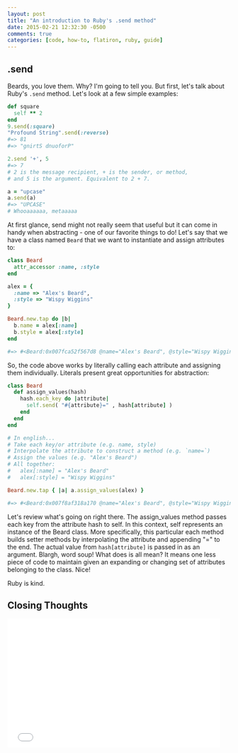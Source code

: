 ```yaml
---
layout: post
title: "An introduction to Ruby's .send method"
date: 2015-02-21 12:32:30 -0500
comments: true
categories: [code, how-to, flatiron, ruby, guide]
---
```


.send
-----

Beards, you love them. Why? I'm going to tell you. But first, let's talk about Ruby's `.send` method. Let's look at a few simple examples:

``` ruby
def square
  self ** 2
end
9.send(:square)
"Profound String".send(:reverse) 
#=> 81
#=> "gnirtS dnuoforP"

2.send '+', 5
#=> 7
# 2 is the message recipient, + is the sender, or method, 
# and 5 is the argument. Equivalent to 2 + 7.

a = "upcase"
a.send(a)
#=> "UPCASE"
# Whooaaaaaa, metaaaaa
```

At first glance, send might not really seem that useful but it can come in handy when abstracting - one of our favorite things to do!  Let's say that we have a class named `Beard` that we want to instantiate and assign attributes to:

``` ruby
class Beard
  attr_accessor :name, :style
end

alex = {
  :name => "Alex's Beard",
  :style => "Wispy Wiggins"
}

Beard.new.tap do |b|
  b.name = alex[:name]
  b.style = alex[:style]
end

#=> #<Beard:0x007fca52f567d8 @name="Alex's Beard", @style="Wispy Wiggins">
```

So, the code above works by literally calling each attribute and assigning them individually. Literals present great opportunities for abstraction:

``` ruby
class Beard
  def assign_values(hash)
    hash.each_key do |attribute|
      self.send( "#{attribute}=" , hash[attribute] )
    end
  end
end

# In english...
# Take each key/or attribute (e.g. name, style)
# Interpolate the attribute to construct a method (e.g. `name=`)
# Assign the values (e.g. "Alex's Beard")
# All together:
#   alex[:name] = "Alex's Beard"
#   alex[:style] = "Wispy Wiggins"

Beard.new.tap { |a| a.assign_values(alex) }

#=> #<Beard:0x007f8af318a170 @name="Alex's Beard", @style="Wispy Wiggins">
```

Let's review what's going on right there. The assign_values method passes each key from the attribute hash to self. In this context, self represents an instance of the Beard class. More specifically, this particular each method builds setter methods by interpolating the attribute and appending "=" to the end. The actual value from `hash[attribute]` is passed in as an argument. Blargh, word soup! What does is all mean? It means one less piece of code to maintain given an expanding or changing set of attributes belonging to the class. Nice!

Ruby is kind.

Closing Thoughts
----------------
<iframe src="//giphy.com/embed/12eFpo8m9htKfu?html5=true" width="480" height="291" frameBorder="0" webkitAllowFullScreen mozallowfullscreen allowFullScreen></iframe>










